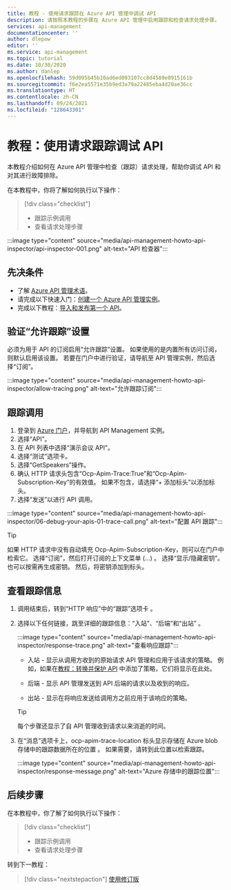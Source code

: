 ```yaml
---
title: 教程 - 使用请求跟踪在 Azure API 管理中调试 API
description: 请按照本教程的步骤在 Azure API 管理中启用跟踪和检查请求处理步骤。
services: api-management
documentationcenter: ''
author: dlepow
editor: ''
ms.service: api-management
ms.topic: tutorial
ms.date: 10/30/2020
ms.author: danlep
ms.openlocfilehash: 59d095b45b10ad6ed093107cc8d4589e0915161b
ms.sourcegitcommit: f6e2ea5571e35b9ed3a79a22485eba4d20ae36cc
ms.translationtype: HT
ms.contentlocale: zh-CN
ms.lasthandoff: 09/24/2021
ms.locfileid: "128643301"
---
```

# <a name="tutorial-debug-your-apis-using-request-tracing"></a>教程：使用请求跟踪调试 API

本教程介绍如何在 Azure API 管理中检查（跟踪）请求处理，帮助你调试 API 和对其进行故障排除。 

在本教程中，你将了解如何执行以下操作：

> [!div class="checklist"]
> * 跟踪示例调用
> * 查看请求处理步骤

:::image type="content" source="media/api-management-howto-api-inspector/api-inspector-001.png" alt-text="API 检查器":::

## <a name="prerequisites"></a>先决条件

+ 了解 [Azure API 管理术语](api-management-terminology.md)。
+ 请完成以下快速入门：[创建一个 Azure API 管理实例](get-started-create-service-instance.md)。
+ 完成以下教程：[导入和发布第一个 API](import-and-publish.md)。

## <a name="verify-allow-tracing-setting"></a>验证“允许跟踪”设置 

必须为用于 API 的订阅启用“允许跟踪”设置。 如果使用的是内置所有访问订阅，则默认启用该设置。 若要在门户中进行验证，请导航至 API 管理实例，然后选择“订阅”。

   :::image type="content" source="media/api-management-howto-api-inspector/allow-tracing.png" alt-text="允许跟踪订阅":::

## <a name="trace-a-call"></a>跟踪调用

1. 登录到 [Azure 门户](https://portal.azure.com)，并导航到 API Management 实例。
1. 选择“API”。
1. 在 API 列表中选择“演示会议 API”。
1. 选择“测试”选项卡。
1. 选择“GetSpeakers”操作。
1. 确认 HTTP 请求头包含“Ocp-Apim-Trace:True”和“Ocp-Apim-Subscription-Key”的有效值。 如果不包含，请选择“+ 添加标头”以添加标头。
1. 选择“发送”以进行 API 调用。

  :::image type="content" source="media/api-management-howto-api-inspector/06-debug-your-apis-01-trace-call.png" alt-text="配置 API 跟踪":::

> [!TIP]
> 如果 HTTP 请求中没有自动填充 Ocp-Apim-Subscription-Key，则可以在门户中检索它。 选择“订阅”，然后打开订阅的上下文菜单 (…) 。 选择“显示/隐藏密钥”。 也可以按需再生成密钥。 然后，将密钥添加到标头。

## <a name="review-trace-information"></a>查看跟踪信息

1. 调用结束后，转到“HTTP 响应”中的“跟踪”选项卡 。
1. 选择以下任何链接，跳至详细的跟踪信息：“入站”、“后端”和“出站”  。

     :::image type="content" source="media/api-management-howto-api-inspector/response-trace.png" alt-text="查看响应跟踪":::

    * 入站 - 显示从调用方收到的原始请求 API 管理和应用于该请求的策略。 例如，如果在[教程：转换并保护 API](transform-api.md) 中添加了策略，它们将显示在此处。

    * 后端 - 显示 API 管理发送到 API 后端的请求以及收到的响应。

    * 出站 - 显示在将响应发送给调用方之前应用于该响应的策略。

    > [!TIP]
    > 每个步骤还显示了自 API 管理收到请求以来消逝的时间。

1. 在“消息”选项卡上，ocp-apim-trace-location 标头显示存储在 Azure blob 存储中的跟踪数据所在的位置 。 如果需要，请转到此位置以检索跟踪。

     :::image type="content" source="media/api-management-howto-api-inspector/response-message.png" alt-text="Azure 存储中的跟踪位置":::
## <a name="next-steps"></a>后续步骤

在本教程中，你了解了如何执行以下操作：

> [!div class="checklist"]
> * 跟踪示例调用
> * 查看请求处理步骤

转到下一教程：

> [!div class="nextstepaction"]
> [使用修订版](api-management-get-started-revise-api.md)
